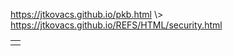 <p id="path"><a href="../../pkb.html">https://jtkovacs.github.io/pkb.html</a> \> <a href="https://jtkovacs.github.io/REFS/HTML/security.html">https://jtkovacs.github.io/REFS/HTML/security.html</a></p><table class="TOC"><tr><td></td></tr></table>
